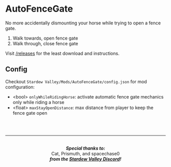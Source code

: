 ﻿# AutoFenceGate
No more accidentally dismounting your horse while trying to open a fence gate.

1. Walk towards, open fence gate
2. Walk through, close fence gate

Visit [/releases](/releases) for the least download and instructions.

## Config
Checkout `Stardew Valley/Mods/AutoFenceGate/config.json` for mod configuration:
- \<bool\> `onlyWhileRidingHorse`: activate automatic fence gate mechanics only while riding a horse
- \<float\> `maxStayOpenDistance`: max distance from player to keep the fence gate open
<br />
<br />
<hr />
<p align="center">
	<br />
	<b><i>Special thanks to:</i> </b>
	<br />
	<span>Cat, Prismuth, and spacechase0</span>
	<br />
	<b><i>from the <a href="https://discordapp.com/invite/stardewvalley" target="_blank">Stardew Valley Discord</a>!</i></b>
</p>